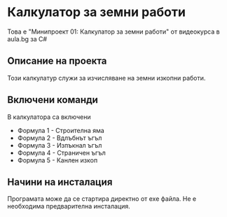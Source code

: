 # Калкулатор за земни работи

Това е "Минипроект 01: Калкулатор за земни работи" от видеокурса в aula.bg за C#

## Описание на проекта

Този калкулатур служи за изчисляване на земни изкопни работи.

## Включени команди

В калкулатора са включени

* Формула 1 - Строителна яма
* Формула 2 - Вдлъбнът ъгъл
* Формула 3 - Изпъкнал ъгъл
* Формула 4 - Страничен ъгъл
* Формула 5 - Канлен изкоп

## Начини на инсталация

Програмата може да се стартира директно от exe файла. Не е необходима предварителна инсталация.
